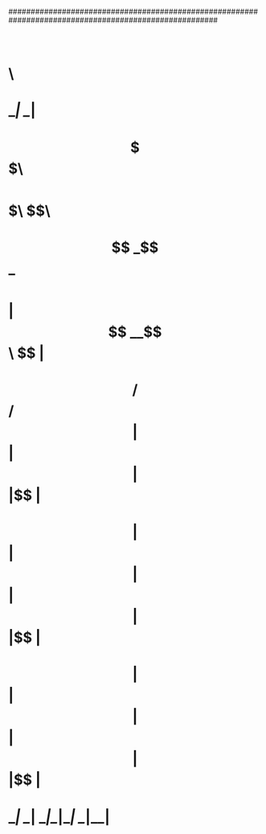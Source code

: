 #######################################################################################################
#
#                 $$\           $$\ 
#                 \__|          \__|
#   $$$$$$\$$$$\  $$\ $$$$$$$\  $$\ 
#   $$  _$$  _$$\ $$ |$$  __$$\ $$ |
#   $$ / $$ / $$ |$$ |$$ |  $$ |$$ |
#   $$ | $$ | $$ |$$ |$$ |  $$ |$$ |
#   $$ | $$ | $$ |$$ |$$ |  $$ |$$ |
#   \__| \__| \__|\__|\__|  \__|\__|
#